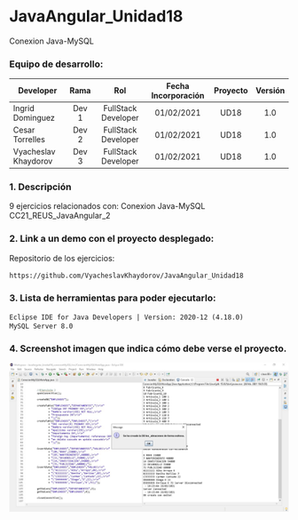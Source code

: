 # JavaAngular_Unidad18
Conexion Java-MySQL

### Equipo de desarrollo:

| Developer | Rama | Rol | Fecha Incorporación | Proyecto | Versión |
| --- | :---:  | :---:  | :---:  | :---: | :---:  |
| Ingrid Dominguez | Dev 1 | FullStack Developer | 01/02/2021 | UD18  | 1.0  |
| Cesar Torrelles | Dev 2 | FullStack Developer | 01/02/2021 | UD18  | 1.0  | 
| Vyacheslav Khaydorov | Dev 3 | FullStack Developer| 01/02/2021 | UD18  | 1.0  |

### 1. Descripción

9 ejercicios  relacionados con:
Conexion Java-MySQL
CC21_REUS_JavaAngular_2

###  2. Link a un demo con el proyecto desplegado:

Repositorio de los ejercicios:
```
https://github.com/VyacheslavKhaydorov/JavaAngular_Unidad18
```
###   3. Lista de herramientas para poder ejecutarlo:
```
Eclipse IDE for Java Developers | Version: 2020-12 (4.18.0)
MySQL Server 8.0
```
###  4. Screenshot imagen que indica cómo debe verse el proyecto.
![banerGit](https://github.com/VyacheslavKhaydorov/JavaAngular_Unidad18/blob/main/Imagen_Java-MySQL.jpg)
